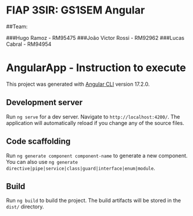 # FIAP 3SIR: GS1SEM Angular

##Team:

###Hugo Ramoz - RM95475
###João Victor Rossi - RM92962
###Lucas Cabral - RM94954

# AngularApp - Instruction to execute

This project was generated with [Angular CLI](https://github.com/angular/angular-cli) version 17.2.0.

## Development server

Run `ng serve` for a dev server. Navigate to `http://localhost:4200/`. The application will automatically reload if you change any of the source files.

## Code scaffolding

Run `ng generate component component-name` to generate a new component. You can also use `ng generate directive|pipe|service|class|guard|interface|enum|module`.

## Build

Run `ng build` to build the project. The build artifacts will be stored in the `dist/` directory.
